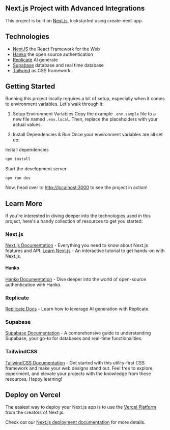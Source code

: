 ## Next.js Project with Advanced Integrations

This project is built on [Next.js](https://nextjs.org/), kickstarted using create-next-app.

## Technologies

- [NextJS](https://nextjs.org/) the React Framework for the Web
- [Hanko](https://www.hanko.io/) the open source authentication
- [Replicate](https://replicate.com/) AI generate
- [Supabase](https://supabase.com/) database and real time database
- [Tailwind](https://tailwindcss.com/) as CSS framework

## Getting Started

Running this project locally requires a bit of setup, especially when it comes to environment variables. Let's walk through it:

1. Setup Environment Variables
Copy the example `.env.sample` file to a new file named `.env.local`. Then, replace the placeholders with your actual values.

2. Install Dependencies & Run
Once your environment variables are all set up:

Install dependencies

```bash
npm install
```

Start the development server

```
npm run dev
```

Now, head over to <http://localhost:3000> to see the project in action!

## Learn More

If you're interested in diving deeper into the technologies used in this project, here's a handy collection of resources to get you started:

### Next.js

[Next.js Documentation](https://nextjs.org/docs) - Everything you need to know about Next.js features and API.
[Learn Next.js](https://nextjs.org/learn) - An interactive tutorial to get hands-on with Next.js.

#### Hanko

[Hanko Documentation](https://docs.hanko.io/introduction) - Dive deeper into the world of open-source authentication with Hanko.

### Replicate

[Replicate Docs](https://replicate.com/docs) - Learn how to leverage AI generation with Replicate.

### Supabase

[Supabase Documentation](https://supabase.com/docs) - A comprehensive guide to understanding Supabase, your go-to for databases and real-time functionalities.

### TailwindCSS

[TailwindCSS Documentation](https://tailwindcss.com/docs/) - Get started with this utility-first CSS framework and make your web designs stand out.
Feel free to explore, experiment, and elevate your projects with the knowledge from these resources. Happy learning!

## Deploy on Vercel

The easiest way to deploy your Next.js app is to use the [Vercel Platform](https://vercel.com/new?utm_medium=default-template&filter=next.js&utm_source=create-next-app&utm_campaign=create-next-app-readme) from the creators of Next.js.

Check out our [Next.js deployment documentation](https://nextjs.org/docs/deployment) for more details.
